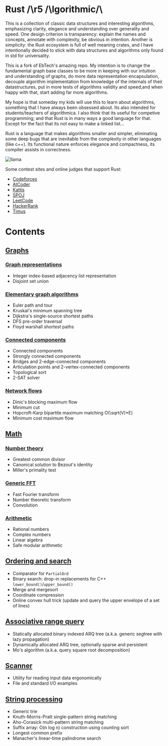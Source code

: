 # Rust /\r5 /\lgorithmic/\

This is a collection of classic data structures and interesting algorithms, emphasizing clarity, elegance and understanding over generality and speed. One design criterion is transparency: explain the names and concepts, annotate with complexity, be obvious in intention. Another is simplicity: the Rust ecosystem is full of well meaning crates, and I have intentionally decided to stick with data structures and algorithms only found in std for universality.

This is a fork of EbTech's amazing repo. My intention is to change the fundamental graph base classes to be more in keeping with our intuition and understanding of graphs, do more data representation encapsulation, decouple algorithm implementation from knowledge of the internals of their datastructures, put in more tests of algorithms validity and speed,and when happy with that, start adding far more algorithms. 

My hope is that someday my kids will use this to learn about algorithms, something that I have always been obsessed about. Its also intended for students/teachers of algorithmica. I also think that its useful for competive programming; and that Rust is in many ways a good language for that. Except for the fact that its not easy to make a linked list...

Rust is a language that makes algorithms smaller and simpler, eliminating some deep bugs that are inevitable from the complexity in other languages (like c++). Its functional nature enforces elegance and compactness, its compiler assists in correctness.


![llama](https://user-images.githubusercontent.com/9121210/218507152-5a9646d5-c8bb-4937-acfb-8834410975fd.jpg)

Some contest sites and online judges that support Rust:
- [Codeforces](https://codeforces.com)
- [AtCoder](https://atcoder.jp)
- [Kattis](https://open.kattis.com/help/rust)
- [SPOJ](https://www.spoj.com/)
- [LeetCode](https://leetcode.com/contest)
- [HackerRank](https://www.hackerrank.com/contests)
- [Timus](http://acm.timus.ru/help.aspx?topic=rust)

# Contents

## [Graphs](src/graph/)

### [Graph representations](src/graph/graph.rs)

- Integer index-based adjacency list representation
- Disjoint set union

### [Elementary graph algorithms](src/graph/util.rs)

- Euler path and tour
- Kruskal's minimum spanning tree 
- Dijkstra's single-source shortest paths
- DFS pre-order traversal
- Floyd warshall shortest paths

### [Connected components](src/graph/connectivity.rs)

- Connected components
- Strongly connected components
- Bridges and 2-edge-connected components
- Articulation points and 2-vertex-connected components
- Topological sort
- 2-SAT solver

### [Network flows](src/graph/flow.rs)

- Dinic's blocking maximum flow
- Minimum cut
- Hopcroft-Karp bipartite maximum matching O(\sqrt(V)*E)
- Minimum cost maximum flow

## [Math](src/math/)

### [Number theory](src/math/division.rs)

- Greatest common divisor
- Canonical solution to Bezout's identity
- Miller's primality test

### [Generic FFT](src/math/fft.rs)

- Fast Fourier transform
- Number theoretic transform
- Convolution

### [Arithmetic](src/math/num.rs)

- Rational numbers
- Complex numbers
- Linear algebra
- Safe modular arithmetic

## [Ordering and search](src/order.rs)

- Comparator for `PartialOrd`
- Binary search: drop-in replacements for C++ `lower_bound()`/`upper_bound()`
- Merge and mergesort
- Coordinate compression
- Online convex hull trick (update and query the upper envelope of a set of lines)

## [Associative range query](src/range_query)

- Statically allocated binary indexed ARQ tree (a.k.a. generic segtree with lazy propagation)
- Dynamically allocated ARQ tree, optionally sparse and persistent
- Mo's algorithm (a.k.a. query square root decomposition)

## [Scanner](src/scanner.rs)

- Utility for reading input data ergonomically
- File and standard I/O examples

## [String processing](src/string_proc.rs)

- Generic trie
- Knuth-Morris-Pratt single-pattern string matching
- Aho-Corasick multi-pattern string matching
- Suffix array: O(n log n) construction using counting sort
- Longest common prefix
- Manacher's linear-time palindrome search

